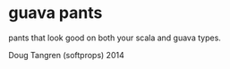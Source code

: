 # guava pants

pants that look good on both your scala and guava types.

Doug Tangren (softprops) 2014
